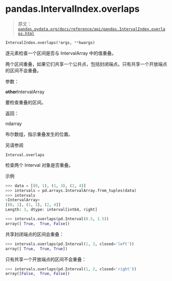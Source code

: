 # pandas.IntervalIndex.overlaps

> 原文：[`pandas.pydata.org/docs/reference/api/pandas.IntervalIndex.overlaps.html`](https://pandas.pydata.org/docs/reference/api/pandas.IntervalIndex.overlaps.html)

```py
IntervalIndex.overlaps(*args, **kwargs)
```

逐元素检查一个区间是否与 IntervalArray 中的值重叠。

两个区间重叠，如果它们共享一个公共点，包括封闭端点。只有共享一个开放端点的区间不会重叠。

参数：

**other**IntervalArray

要检查重叠的区间。

返回：

ndarray

布尔数组，指示重叠发生的位置。

另请参阅

`Interval.overlaps`

检查两个 Interval 对象是否重叠。

示例

```py
>>> data = [(0, 1), (1, 3), (2, 4)]
>>> intervals = pd.arrays.IntervalArray.from_tuples(data)
>>> intervals
<IntervalArray>
[(0, 1], (1, 3], (2, 4]]
Length: 3, dtype: interval[int64, right] 
```

```py
>>> intervals.overlaps(pd.Interval(0.5, 1.5))
array([ True,  True, False]) 
```

共享封闭端点的区间会重叠：

```py
>>> intervals.overlaps(pd.Interval(1, 3, closed='left'))
array([ True,  True, True]) 
```

只有共享一个开放端点的区间不会重叠：

```py
>>> intervals.overlaps(pd.Interval(1, 2, closed='right'))
array([False,  True, False]) 
```

